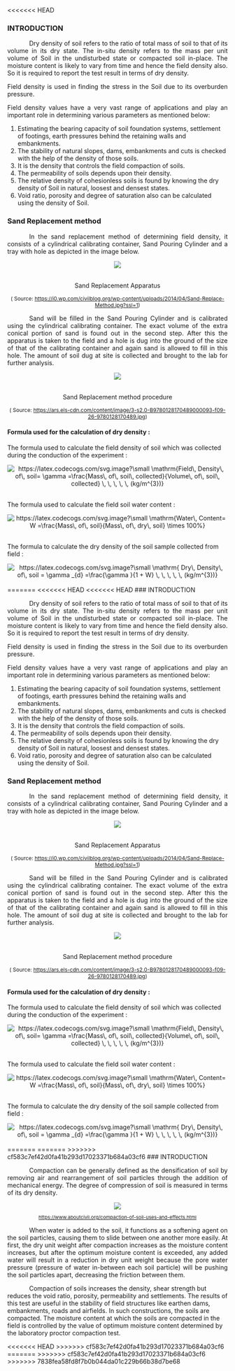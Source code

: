 <<<<<<< HEAD
### INTRODUCTION

<p style="text-align: justify; text-indent:50px;">Dry density of soil refers to the ratio of total mass of soil to that of its volume in its dry state. The in-situ density refers to the mass per unit volume of Soil in the undisturbed state or compacted soil in-place. The moisture content is likely to vary from time and hence the field density also. So it is required to report the test result in terms of dry density.</p>

<p style="text-align: justify; ">Field density is used in finding the stress in the Soil due to its overburden pressure.</p>

<p style="text-align: justify; ">Field density values have a very vast range of applications and play an important role in determining various parameters as mentioned below:</p>

<ol><li>Estimating the bearing capacity of soil foundation systems, settlement of footings, earth pressures behind the retaining walls and embankments.</li>
<li>The stability of natural slopes, dams, embankments and cuts is checked with the help of the density of those soils.</li>
<li>It is the density that controls the field compaction of soils.</li>
<li>The permeability of soils depends upon their density.</li>
<li>The relative density of cohesionless soils is found by knowing the dry density of Soil in natural, loosest and densest states.</li>
<li>Void ratio, porosity and degree of saturation also can be calculated using the density of Soil.</li>
</ol>

### Sand Replacement method

<p style="text-align: justify; text-indent:50px;">In the sand replacement method of determining field density, it consists of a cylindrical calibrating container, Sand Pouring Cylinder and a tray with hole as depicted in the image below.</p>

<center>
<img src="images/theory1.png"/>
<br><br>
<p>Sand Replacement Apparatus</p>
<p style="font-size:12px;">( Source: <a href="https://i0.wp.com/civilblog.org/wp-content/uploads/2014/04/Sand-Replace-Method.jpg?ssl=1">https://i0.wp.com/civilblog.org/wp-content/uploads/2014/04/Sand-Replace-Method.jpg?ssl=1</a>)</p>
</center>

<p style="text-align: justify; text-indent:50px;">Sand will be filled in the Sand Pouring Cylinder and is calibrated using the cylindrical calibrating container. The exact volume of the extra conical portion of sand is found out in the second step. After this the apparatus is taken to the field and a hole is dug into the ground of the size of that of the calibrating container and again sand is allowed to fill in this hole. The amount of soil dug at site is collected and brought to the lab for further analysis.</p>

<center>
<img src="images/theory2.jpg"/>
<br><br>
<p>Sand Replacement method procedure</p>
<p style="font-size:12px;">( Source: <a href=" https://ars.els-cdn.com/content/image/3-s2.0-B9780128170489000093-f09-26-9780128170489.jpg"> https://ars.els-cdn.com/content/image/3-s2.0-B9780128170489000093-f09-26-9780128170489.jpg</a>)</p>
</center>


#### Formula used for the calculation of dry density :

<p>The formula used to calculate the field density of soil which was collected during the conduction of the experiment :</p>

<center>

<img src="https://latex.codecogs.com/svg.image?\small&space;\mathrm{Field\,&space;Density\,&space;of\,&space;soil=&space;\gamma&space;&space;=\frac{Mass\,&space;of\,&space;soil\,&space;collected}{Volume\,&space;of\,&space;soil\,&space;collected}&space;\,&space;&space;\,&space;&space;\,&space;\,&space;\,&space;(kg/m^{3})}" title="https://latex.codecogs.com/svg.image?\small \mathrm{Field\, Density\, of\, soil= \gamma =\frac{Mass\, of\, soil\, collected}{Volume\, of\, soil\, collected} \, \, \, \, \, (kg/m^{3})}" />

</center></br>

<p>The formula used to calculate the field soil water content :</p>

<center>

<img src="https://latex.codecogs.com/svg.image?\small&space;\mathrm{Water\,&space;Content=&space;W&space;&space;=\frac{Mass\,&space;of\,&space;soil}{Mass\,&space;of\,&space;dry\,&space;soil}&space;\times&space;&space;100%}" title="https://latex.codecogs.com/svg.image?\small \mathrm{Water\, Content= W =\frac{Mass\, of\, soil}{Mass\, of\, dry\, soil} \times 100%}" />

</center>
</br>

<p>The formula to calculate the dry density of the soil sample collected from field :</p>

<center>

<img src="https://latex.codecogs.com/svg.image?\small&space;\mathrm{&space;Dry\,&space;&space;Density\,&space;&space;of\,&space;&space;soil&space;=&space;\gamma&space;_{d}&space;=\frac{\gamma&space;}{1&space;&plus;&space;W}&space;\,&space;&space;\,&space;&space;\,&space;\,&space;\,&space;(kg/m^{3})}" title="https://latex.codecogs.com/svg.image?\small \mathrm{ Dry\, Density\, of\, soil = \gamma _{d} =\frac{\gamma }{1 + W} \, \, \, \, \, (kg/m^{3})}" />

</center>
</br>
=======
<<<<<<< HEAD
<<<<<<< HEAD
### INTRODUCTION


<p style="text-align: justify; text-indent:50px;">Dry density of soil refers to the ratio of total mass of soil to that of its volume in its dry state. The in-situ density refers to the mass per unit volume of Soil in the undisturbed state or compacted soil in-place. The moisture content is likely to vary from time and hence the field density also. So it is required to report the test result in terms of dry density.</p>

<p style="text-align: justify; ">Field density is used in finding the stress in the Soil due to its overburden pressure.</p>

<p style="text-align: justify; ">Field density values have a very vast range of applications and play an important role in determining various parameters as mentioned below:</p>

<ol><li>Estimating the bearing capacity of soil foundation systems, settlement of footings, earth pressures behind the retaining walls and embankments.</li>
<li>The stability of natural slopes, dams, embankments and cuts is checked with the help of the density of those soils.</li>
<li>It is the density that controls the field compaction of soils.</li>
<li>The permeability of soils depends upon their density.</li>
<li>The relative density of cohesionless soils is found by knowing the dry density of Soil in natural, loosest and densest states.</li>
<li>Void ratio, porosity and degree of saturation also can be calculated using the density of Soil.</li>
</ol>

### Sand Replacement method

<p style="text-align: justify; text-indent:50px;">In the sand replacement method of determining field density, it consists of a cylindrical calibrating container, Sand Pouring Cylinder and a tray with hole as depicted in the image below.</p>

<center>
<img src="images/theory1.png"/>
<br><br>
<p>Sand Replacement Apparatus</p>
<p style="font-size:12px;">( Source: <a href="https://i0.wp.com/civilblog.org/wp-content/uploads/2014/04/Sand-Replace-Method.jpg?ssl=1">https://i0.wp.com/civilblog.org/wp-content/uploads/2014/04/Sand-Replace-Method.jpg?ssl=1</a>)</p>
</center>

<p style="text-align: justify; text-indent:50px;">Sand will be filled in the Sand Pouring Cylinder and is calibrated using the cylindrical calibrating container. The exact volume of the extra conical portion of sand is found out in the second step. After this the apparatus is taken to the field and a hole is dug into the ground of the size of that of the calibrating container and again sand is allowed to fill in this hole. The amount of soil dug at site is collected and brought to the lab for further analysis.</p>

<center>
<img src="images/theory2.jpg"/>
<br><br>
<p>Sand Replacement method procedure</p>
<p style="font-size:12px;">( Source: <a href=" https://ars.els-cdn.com/content/image/3-s2.0-B9780128170489000093-f09-26-9780128170489.jpg"> https://ars.els-cdn.com/content/image/3-s2.0-B9780128170489000093-f09-26-9780128170489.jpg</a>)</p>
</center>


#### Formula used for the calculation of dry density :

<p>The formula used to calculate the field density of soil which was collected during the conduction of the experiment :</p>

<center>

<img src="https://latex.codecogs.com/svg.image?\small&space;\mathrm{Field\,&space;Density\,&space;of\,&space;soil=&space;\gamma&space;&space;=\frac{Mass\,&space;of\,&space;soil\,&space;collected}{Volume\,&space;of\,&space;soil\,&space;collected}&space;\,&space;&space;\,&space;&space;\,&space;\,&space;\,&space;(kg/m^{3})}" title="https://latex.codecogs.com/svg.image?\small \mathrm{Field\, Density\, of\, soil= \gamma =\frac{Mass\, of\, soil\, collected}{Volume\, of\, soil\, collected} \, \, \, \, \, (kg/m^{3})}" />

</center></br>

<p>The formula used to calculate the field soil water content :</p>

<center>

<img src="https://latex.codecogs.com/svg.image?\small&space;\mathrm{Water\,&space;Content=&space;W&space;&space;=\frac{Mass\,&space;of\,&space;soil}{Mass\,&space;of\,&space;dry\,&space;soil}&space;\times&space;&space;100%}" title="https://latex.codecogs.com/svg.image?\small \mathrm{Water\, Content= W =\frac{Mass\, of\, soil}{Mass\, of\, dry\, soil} \times 100%}" />

</center>
</br>

<p>The formula to calculate the dry density of the soil sample collected from field :</p>

<center>

<img src="https://latex.codecogs.com/svg.image?\small&space;\mathrm{&space;Dry\,&space;&space;Density\,&space;&space;of\,&space;&space;soil&space;=&space;\gamma&space;_{d}&space;=\frac{\gamma&space;}{1&space;&plus;&space;W}&space;\,&space;&space;\,&space;&space;\,&space;\,&space;\,&space;(kg/m^{3})}" title="https://latex.codecogs.com/svg.image?\small \mathrm{ Dry\, Density\, of\, soil = \gamma _{d} =\frac{\gamma }{1 + W} \, \, \, \, \, (kg/m^{3})}" />

</center>
</br>
=======
=======
>>>>>>> cf583c7ef42d0fa41b293d17023371b684a03cf6
### INTRODUCTION<br>

<p style="text-indent:50px; text-align: justify;">Compaction can be generally defined as the densification of soil by removing air and rearrangement of soil particles through the addition of mechanical energy. The degree of compression of soil is measured in terms of its dry density.</p>

<center><img src="images/sd.png" /></center>
<center><p style="font-size:11px;"><a href="https://www.aboutcivil.org/compaction-of-soil-uses-and-effects.html"> https://www.aboutcivil.org/compaction-of-soil-uses-and-effects.html</a></p></center>

<p style="text-indent:50px; text-align: justify;">When water is added to the soil, it functions as a softening agent on the soil particles, causing them to slide between one another more easily. At first, the dry unit weight after compaction increases as the moisture content increases, but after the optimum moisture content is exceeded, any added water will result in a reduction in dry unit weight because the pore water pressure (pressure of water in-between each soil particle) will be pushing the soil particles apart, decreasing the friction between them.</p>

<p style="text-indent:50px;">Compaction of soils increases the density, shear strength but reduces the void ratio, porosity, permeability and settlements. The results of this test are useful in the stability of field structures like earthen dams, embankments, roads and airfields. In such constructions, the soils are compacted. The moisture content at which the soils are compacted in the field is controlled by the value of optimum moisture content determined by the laboratory proctor compaction test.</p>
<<<<<<< HEAD
>>>>>>> cf583c7ef42d0fa41b293d17023371b684a03cf6
=======
>>>>>>> cf583c7ef42d0fa41b293d17023371b684a03cf6
>>>>>>> 7838fea58fd8f7b0b044da01c229b66b38d7be68
